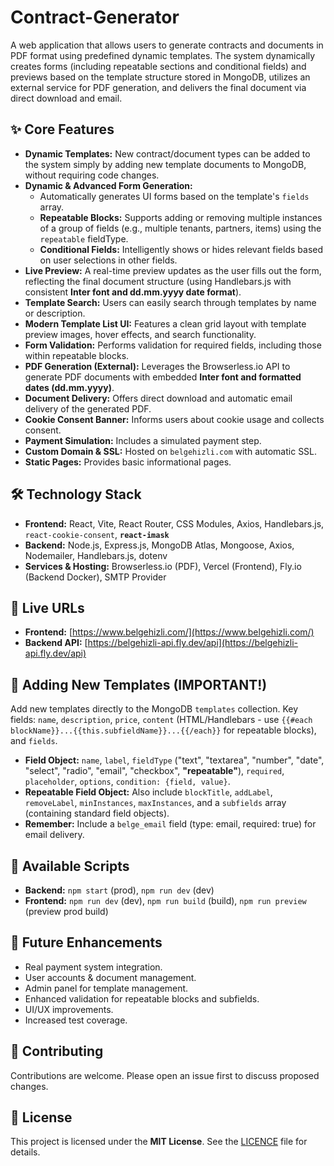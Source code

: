# Contract-Generator

A web application that allows users to generate contracts and documents in PDF format using predefined dynamic templates. The system dynamically creates forms (including repeatable sections and conditional fields) and previews based on the template structure stored in MongoDB, utilizes an external service for PDF generation, and delivers the final document via direct download and email.

## ✨ Core Features

*   **Dynamic Templates:** New contract/document types can be added to the system simply by adding new template documents to MongoDB, without requiring code changes.
*   **Dynamic & Advanced Form Generation:**
    *   Automatically generates UI forms based on the template's `fields` array.
    *   **Repeatable Blocks:** Supports adding or removing multiple instances of a group of fields (e.g., multiple tenants, partners, items) using the `repeatable` fieldType.
    *   **Conditional Fields:** Intelligently shows or hides relevant fields based on user selections in other fields.
*   **Live Preview:** A real-time preview updates as the user fills out the form, reflecting the final document structure (using Handlebars.js with consistent **Inter font and dd.mm.yyyy date format**).
*   **Template Search:** Users can easily search through templates by name or description.
*   **Modern Template List UI:** Features a clean grid layout with template preview images, hover effects, and search functionality.
*   **Form Validation:** Performs validation for required fields, including those within repeatable blocks.
*   **PDF Generation (External):** Leverages the Browserless.io API to generate PDF documents with embedded **Inter font and formatted dates (dd.mm.yyyy)**.
*   **Document Delivery:** Offers direct download and automatic email delivery of the generated PDF.
*   **Cookie Consent Banner:** Informs users about cookie usage and collects consent.
*   **Payment Simulation:** Includes a simulated payment step.
*   **Custom Domain & SSL:** Hosted on `belgehizli.com` with automatic SSL.
*   **Static Pages:** Provides basic informational pages.

## 🛠️ Technology Stack

*   **Frontend:** React, Vite, React Router, CSS Modules, Axios, Handlebars.js, `react-cookie-consent`, **`react-imask`**
*   **Backend:** Node.js, Express.js, MongoDB Atlas, Mongoose, Axios, Nodemailer, Handlebars.js, dotenv
*   **Services & Hosting:** Browserless.io (PDF), Vercel (Frontend), Fly.io (Backend Docker), SMTP Provider

## 🚀 Live URLs

*   **Frontend:** [https://www.belgehizli.com/](https://www.belgehizli.com/)
*   **Backend API:** [https://belgehizli-api.fly.dev/api](https://belgehizli-api.fly.dev/api)

## 📄 Adding New Templates (IMPORTANT!)

Add new templates directly to the MongoDB `templates` collection. Key fields: `name`, `description`, `price`, `content` (HTML/Handlebars - use `{{#each blockName}}...{{this.subfieldName}}...{{/each}}` for repeatable blocks), and `fields`.

*   **Field Object:** `name`, `label`, `fieldType` ("text", "textarea", "number", "date", "select", "radio", "email", "checkbox", **"repeatable"**), `required`, `placeholder`, `options`, `condition: {field, value}`.
*   **Repeatable Field Object:** Also include `blockTitle`, `addLabel`, `removeLabel`, `minInstances`, `maxInstances`, and a `subfields` array (containing standard field objects).
*   **Remember:** Include a `belge_email` field (type: email, required: true) for email delivery.

## 📜 Available Scripts

*   **Backend:** `npm start` (prod), `npm run dev` (dev)
*   **Frontend:** `npm run dev` (dev), `npm run build` (build), `npm run preview` (preview prod build)

## 🔮 Future Enhancements

*   Real payment system integration.
*   User accounts & document management.
*   Admin panel for template management.
*   Enhanced validation for repeatable blocks and subfields.
*   UI/UX improvements.
*   Increased test coverage.

## 🤝 Contributing 

Contributions are welcome. Please open an issue first to discuss proposed changes.

## 📄 License

This project is licensed under the **MIT License**. See the [LICENCE](https://github.com/gorkemu/belge-hizli/blob/main/LICENCE) file for details.